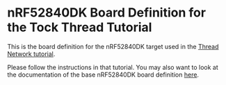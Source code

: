 nRF52840DK Board Definition for the Tock Thread Tutorial
========================================================

This is the board definition for the nRF52840DK target used in the
[Thread Network tutorial](https://book.tockos.org/course/thread-network/overview).

Please follow the instructions in that tutorial. You may also want to look at
the documentation of the base nRF52840DK board definition
[here](../../nordic/nrf52840dk/README.md).
